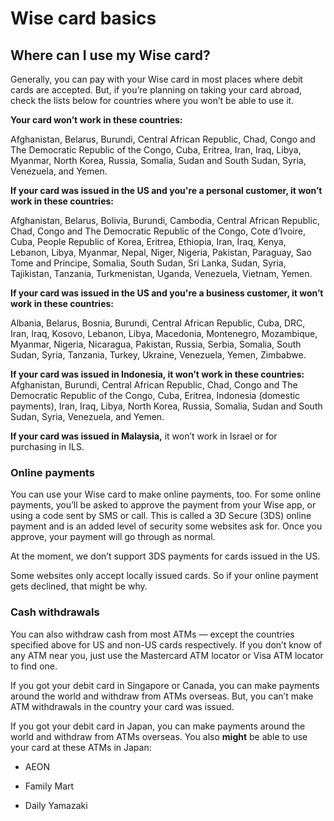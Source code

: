# Wise card basics  
## Where can I use my Wise card?  
Generally, you can pay with your Wise card in most places where debit cards are accepted. But, if you’re planning on taking your card abroad, check the lists below for countries where you won’t be able to use it. 

**Your card won’t work in these countries:**

Afghanistan, Belarus, Burundi, Central African Republic, Chad, Congo and The Democratic Republic of the Congo, Cuba, Eritrea, Iran, Iraq, Libya, Myanmar, North Korea, Russia, Somalia, Sudan and South Sudan, Syria, Venezuela, and Yemen.

 **If your card was issued in the US and you're a personal customer, it won’t work in these countries:**

Afghanistan, Belarus, Bolivia, Burundi, Cambodia, Central African Republic, Chad, Congo and The Democratic Republic of the Congo, Cote d’Ivoire, Cuba, People Republic of Korea, Eritrea, Ethiopia, Iran, Iraq, Kenya, Lebanon, Libya, Myanmar, Nepal, Niger, Nigeria, Pakistan, Paraguay, Sao Tome and Principe, Somalia, South Sudan, Sri Lanka, Sudan, Syria, Tajikistan, Tanzania, Turkmenistan, Uganda, Venezuela, Vietnam, Yemen.

 **If your card was issued in the US and you're a business customer, it won’t work in these countries:**

Albania, Belarus, Bosnia, Burundi, Central African Republic, Cuba, DRC, Iran, Iraq, Kosovo, Lebanon, Libya, Macedonia, Montenegro, Mozambique, Myanmar, Nigeria, Nicaragua, Pakistan, Russia, Serbia, Somalia, South Sudan, Syria, Tanzania, Turkey, Ukraine, Venezuela, Yemen, Zimbabwe.

 **If your card was issued in Indonesia, it won’t work in these countries:** Afghanistan, Burundi, Central African Republic, Chad, Congo and The Democratic Republic of the Congo, Cuba, Eritrea, Indonesia (domestic payments), Iran, Iraq, Libya, North Korea, Russia, Somalia, Sudan and South Sudan, Syria, Venezuela, and Yemen.

 **If your card was issued in Malaysia,** it won’t work in Israel or for purchasing in ILS.

### Online payments

You can use your Wise card to make online payments, too. For some online payments, you’ll be asked to approve the payment from your Wise app, or using a code sent by SMS or call. This is called a 3D Secure (3DS) online payment and is an added level of security some websites ask for. Once you approve, your payment will go through as normal.

At the moment, we don’t support 3DS payments for cards issued in the US.

Some websites only accept locally issued cards. So if your online payment gets declined, that might be why.

### Cash withdrawals

You can also withdraw cash from most ATMs — except the countries specified above for US and non-US cards respectively. If you don’t know of any ATM near you, just use the Mastercard ATM locator or Visa ATM locator to find one.

If you got your debit card in Singapore or Canada, you can make payments around the world and withdraw from ATMs overseas. But, you can’t make ATM withdrawals in the country your card was issued.

If you got your debit card in Japan, you can make payments around the world and withdraw from ATMs overseas. You also **might** be able to use your card at these ATMs in Japan:

  * AEON

  * Family Mart

  * Daily Yamazaki